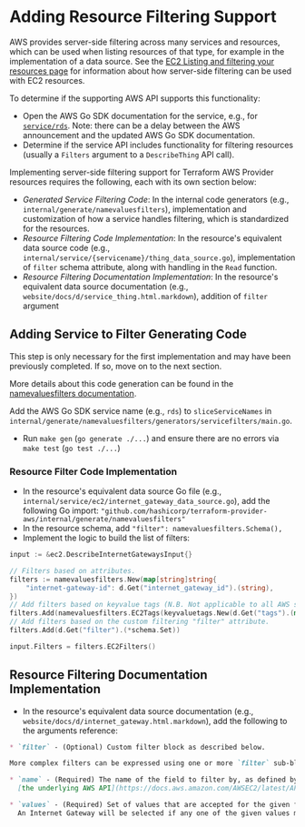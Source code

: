 # Adding Resource Filtering Support

AWS provides server-side filtering across many services and resources, which can be used when listing resources of that type, for example in the implementation of a data source.
See the [EC2 Listing and filtering your resources page](https://docs.aws.amazon.com/AWSEC2/latest/UserGuide/Using_Filtering.html#Filtering_Resources_CLI) for information about how server-side filtering can be used with EC2 resources.

To determine if the supporting AWS API supports this functionality:

- Open the AWS Go SDK documentation for the service, e.g., for [`service/rds`](https://docs.aws.amazon.com/sdk-for-go/api/service/rds/). Note: there can be a delay between the AWS announcement and the updated AWS Go SDK documentation.
- Determine if the service API includes functionality for filtering resources (usually a `Filters` argument to a `DescribeThing` API call). 

Implementing server-side filtering support for Terraform AWS Provider resources requires the following, each with its own section below:

- _Generated Service Filtering Code_: In the internal code generators (e.g., `internal/generate/namevaluesfilters`), implementation and customization of how a service handles filtering, which is standardized for the resources.
- _Resource Filtering Code Implementation_: In the resource's equivalent data source code (e.g., `internal/service/{servicename}/thing_data_source.go`), implementation of `filter` schema attribute, along with handling in the `Read` function.
- _Resource Filtering Documentation Implementation_: In the resource's equivalent data source documentation (e.g., `website/docs/d/service_thing.html.markdown`), addition of `filter` argument

## Adding Service to Filter Generating Code

This step is only necessary for the first implementation and may have been previously completed. If so, move on to the next section.

More details about this code generation can be found in the [namevaluesfilters documentation](https://github.com/hashicorp/terraform-provider-aws/blob/main/internal/generate/namevaluesfilters/README.md).

Add the AWS Go SDK service name (e.g., `rds`) to `sliceServiceNames` in `internal/generate/namevaluesfilters/generators/servicefilters/main.go`.
- Run `make gen` (`go generate ./...`) and ensure there are no errors via `make test` (`go test ./...`)

### Resource Filter Code Implementation

- In the resource's equivalent data source Go file (e.g., `internal/service/ec2/internet_gateway_data_source.go`), add the following Go import: `"github.com/hashicorp/terraform-provider-aws/internal/generate/namevaluesfilters"`
- In the resource schema, add `"filter": namevaluesfilters.Schema(),`
- Implement the logic to build the list of filters:

```go
input := &ec2.DescribeInternetGatewaysInput{}

// Filters based on attributes.
filters := namevaluesfilters.New(map[string]string{
	"internet-gateway-id": d.Get("internet_gateway_id").(string),
})
// Add filters based on keyvalue tags (N.B. Not applicable to all AWS services that support filtering)
filters.Add(namevaluesfilters.EC2Tags(keyvaluetags.New(d.Get("tags").(map[string]interface{})).IgnoreAWS().IgnoreConfig(ignoreTagsConfig).Map()))
// Add filters based on the custom filtering "filter" attribute.
filters.Add(d.Get("filter").(*schema.Set))

input.Filters = filters.EC2Filters()
```

## Resource Filtering Documentation Implementation

- In the resource's equivalent data source documentation (e.g., `website/docs/d/internet_gateway.html.markdown`), add the following to the arguments reference:

```markdown
* `filter` - (Optional) Custom filter block as described below.

More complex filters can be expressed using one or more `filter` sub-blocks, which take the following arguments:

* `name` - (Required) The name of the field to filter by, as defined by
  [the underlying AWS API](https://docs.aws.amazon.com/AWSEC2/latest/APIReference/API_DescribeInternetGateways.html).

* `values` - (Required) Set of values that are accepted for the given field.
  An Internet Gateway will be selected if any one of the given values matches.
```
